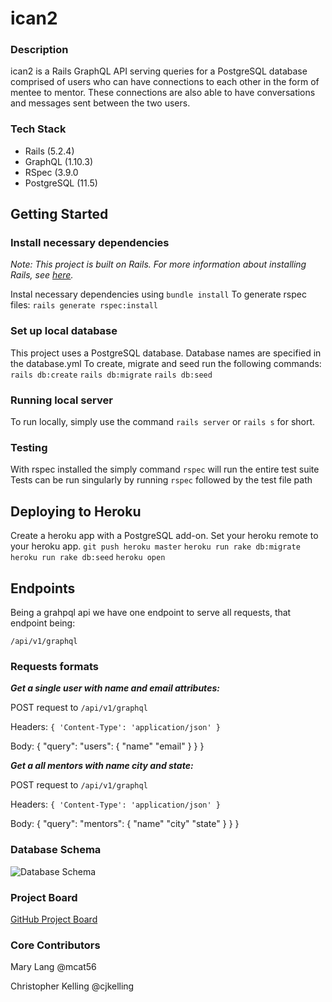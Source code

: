 # ican2 

### Description

ican2 is a Rails GraphQL API serving queries for a PostgreSQL database comprised of users who can have connections to each other in the form of mentee to mentor. These connections are also able to have conversations and messages sent between the two users. 

### Tech Stack
* Rails (5.2.4)
* GraphQL (1.10.3)
* RSpec (3.9.0
* PostgreSQL (11.5)

## Getting Started

### Install necessary dependencies

*Note: This project is built on Rails. For more information about installing Rails, see [here](https://guides.rubyonrails.org/v5.0/getting_started.html).*

Instal necessary dependencies using `bundle install`
To generate rspec files: `rails generate rspec:install`


### Set up local database

This project uses a PostgreSQL database. Database names are specified in the database.yml To create, migrate and seed run the following commands: 
`rails db:create`
`rails db:migrate`
`rails db:seed`

### Running local server

To run locally, simply use the command `rails server` or `rails s` for short.

### Testing

With rspec installed the simply command `rspec` will run the entire test suite
Tests can be run singularly by running `rspec` followed by the test file path


## Deploying to Heroku

Create a heroku app with a PostgreSQL add-on. Set your heroku remote to your heroku app.
`git push heroku master`
`heroku run rake db:migrate`
`heroku run rake db:seed`
`heroku open`

## Endpoints

Being a grahpql api we have one endpoint to serve all requests, that endpoint being:

`/api/v1/graphql`

### Requests formats

***Get a single user with name and email attributes:*** 

POST request to `/api/v1/graphql` 

Headers: `{ 'Content-Type': 'application/json' } `

Body:  { "query": "users": { "name" "email" } } } 



***Get a all mentors with name city and state:***

POST request to `/api/v1/graphql` 

Headers: `{ 'Content-Type': 'application/json' } `

Body:  { "query": "mentors": { "name" "city" "state" } } } 


### Database Schema 

![Database Schema](https://i.imgur.com/nhLdb4J.png)

### Project Board

[GitHub Project Board](https://github.com/mcat56/ican2_BE/projects/1)

### Core Contributors

Mary Lang @mcat56

Christopher Kelling @cjkelling

